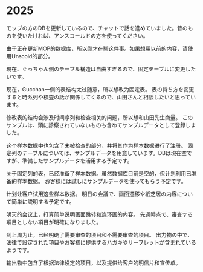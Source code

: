 # 2025

モップの方のDBを更新しているので、チャットで話を進めていました。昔のものを使いたければ、アンスコールドの方を使ってください。

由于正在更新MOP的数据库，所以刚才在聊这件事。如果想用以前的内容，请使用Unscold的部分。

現在、ぐっちゃん側のテーブル構造は自由すぎるので、固定テーブルに変更したいです。

现在，Gucchan一侧的表结构太过随意，所以想改为固定表。
表の持ち方を変更すると時系列や検査の話が関係してくるので、山田さんと相談したいと思っています。

修改表的结构会涉及时间序列和检查相关的问题，所以想和山田先生商量。
このサンプルは、頭に診察されていないものも含めてサンプルデータとして登録しました。

这个样本数据中也包含了未被检查的部分，并将其作为样本数据进行了注册。
固定列のテーブルについては、サンプルデータを用意しています。DBは現在空ですが、準備したサンプルデータを活用する予定です。

关于固定列的表，已经准备了样本数据。虽然数据库目前是空的，但计划利用已准备的样本数据。
お客様には試しにサンプルデータを使ってもらう予定です。

计划让客户试用这些样本数据。
明日の会議で、画面遷移や紙芝居の内容について簡単に説明する予定です。

明天的会议上，打算简单说明画面跳转和连环画的内容。
先週時点で、審査する項目としない項目が明確になりました。

到上周为止，已经明确了需要审查的项目和不需要审查的项目。
出力物の中で、法律で設定された項目やお客様に提供するハガキやリーフレットが含まれているようです。

输出物中包含了根据法律设定的项目，以及提供给客户的明信片和宣传单。





